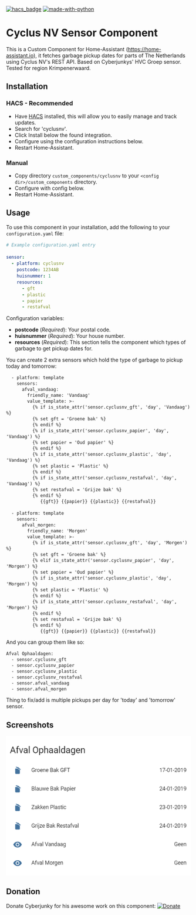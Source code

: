[![hacs_badge](https://img.shields.io/badge/HACS-Default-orange.svg)](https://github.com/custom-components/hacs)  [![made-with-python](https://img.shields.io/badge/Made%20with-Python-1f425f.svg)](https://www.python.org/)

# Cyclus NV Sensor Component
This is a Custom Component for Home-Assistant (https://home-assistant.io), it fetches garbage pickup dates for parts of The Netherlands using Cyclus NV's REST API. Based on Cyberjunkys' HVC Groep sensor. Tested for region Krimpenerwaard.


## Installation

### HACS - Recommended
- Have [HACS](https://hacs.xyz) installed, this will allow you to easily manage and track updates.
- Search for 'cyclusnv'.
- Click Install below the found integration.
- Configure using the configuration instructions below.
- Restart Home-Assistant.

### Manual
- Copy directory `custom_components/cyclusnv` to your `<config dir>/custom_components` directory.
- Configure with config below.
- Restart Home-Assistant.

## Usage
To use this component in your installation, add the following to your `configuration.yaml` file:

```yaml
# Example configuration.yaml entry

sensor:
  - platform: cyclusnv
    postcode: 1234AB
    huisnummer: 1
    resources:
      - gft
      - plastic
      - papier
      - restafval
```

Configuration variables:

- **postcode** (*Required*): Your postal code.
- **huisnummer** (*Required*): Your house number.
- **resources** (*Required*): This section tells the component which types of garbage to get pickup dates for.

You can create 2 extra sensors which hold the type of garbage to pickup today and tomorrow:
```
  - platform: template
    sensors:
      afval_vandaag:
        friendly_name: 'Vandaag'
        value_template: >-
          {% if is_state_attr('sensor.cyclusnv_gft', 'day', 'Vandaag') %}
          {% set gft = 'Groene bak' %}
          {% endif %}
          {% if is_state_attr('sensor.cyclusnv_papier', 'day', 'Vandaag') %}
          {% set papier = 'Oud papier' %}
          {% endif %}
          {% if is_state_attr('sensor.cyclusnv_plastic', 'day', 'Vandaag') %}
          {% set plastic = 'Plastic' %}
          {% endif %}
          {% if is_state_attr('sensor.cyclusnv_restafval', 'day', 'Vandaag') %}
          {% set restafval = 'Grijze bak' %}
          {% endif %}
             {{gft}} {{papier}} {{plastic}} {{restafval}}

  - platform: template
    sensors:
      afval_morgen:
        friendly_name: 'Morgen'
        value_template: >-
          {% if is_state_attr('sensor.cyclusnv_gft', 'day', 'Morgen') %}
          {% set gft = 'Groene bak' %}
          {% elif is_state_attr('sensor.cyclusnv_papier', 'day', 'Morgen') %}
          {% set papier = 'Oud papier' %}
          {% if is_state_attr('sensor.cyclusnv_plastic', 'day', 'Morgen') %}
          {% set plastic = 'Plastic' %}
          {% endif %}
          {% if is_state_attr('sensor.cyclusnv_restafval', 'day', 'Morgen') %}
          {% endif %}
          {% set restafval = 'Grijze bak' %}
          {% endif %}
             {{gft}} {{papier}} {{plastic}} {{restafval}}
```

And you can group them like so:
```
Afval Ophaaldagen:
  - sensor.cyclusnv_gft
  - sensor.cyclusnv_papier
  - sensor.cyclusnv_plastic
  - sensor.cyclusnv_restafval
  - sensor.afval_vandaag
  - sensor.afval_morgen
```
Thing to fix/add is multiple pickups per day for 'today' and 'tomorrow' sensor.

## Screenshots

![alt text](https://github.com/createthisnl/home-assistant-cyclusnv/blob/master/screenshots/sensor-example-card.png?raw=true "Screenshot Waste Sensor")

## Donation
Donate Cyberjunky for his awesome work on this component:
[![Donate](https://img.shields.io/badge/Donate-PayPal-green.svg)](https://www.paypal.me/cyberjunkynl/)
